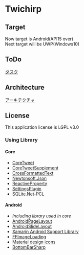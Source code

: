 # Twichirp

## Target
Now target is Android(API15 over)  
Next target will be UWP(Windows10) 

## ToDo
[タスク](https://github.com/MeilCli/Twichirp/projects/1)

## Architecture
[アーキテクチャ](Architecture.md)

## License
This application license is LGPL v3.0

### Using Library

#### Core

- [CoreTweet](https://github.com/CoreTweet/CoreTweet)
- [CoreTweetSupplement](https://github.com/CoreTweet/CoreTweetSupplement)
- [CrossFormattedText](https://github.com/MeilCli/CrossFormattedText)
- [Newtonsoft.Json](https://github.com/JamesNK/Newtonsoft.Json)
- [ReactiveProperty](https://github.com/runceel/ReactiveProperty)
- [SettingsPlugin](https://github.com/jamesmontemagno/SettingsPlugin)
- [SQLite.Net-PCL](https://github.com/oysteinkrog/SQLite.Net-PCL)

#### Android

- *Including library used in core*
- [AndroidPageLayout](https://github.com/MeilCli/AndroidPageLayout)
- [AndroidSlideLayout](https://github.com/MeilCli/AndroidSlideLayout)
- [Xamarin Android Support Library](https://github.com/xamarin/AndroidSupportComponents/)
- [FFImageLoading](https://github.com/luberda-molinet/FFImageLoading)
- [Material design icons](https://github.com/google/material-design-icons)
- [BottomBarSharp](https://github.com/MeilCli/BottomBarSharp)